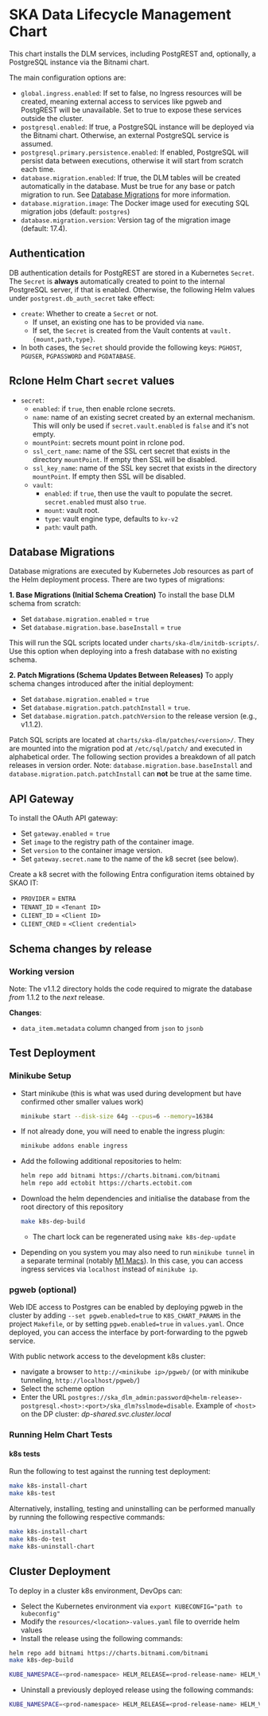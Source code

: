 # SKA Data Lifecycle Management Chart

This chart installs the DLM services, including PostgREST and, optionally, a PostgreSQL instance via the Bitnami chart.

The main configuration options are:

 * `global.ingress.enabled`: If set to false, no Ingress resources will be created, meaning external access to services like pgweb and PostgREST will be unavailable. Set to true to expose these services outside the cluster.
 * `postgresql.enabled`: If true, a PostgreSQL instance will be deployed via the Bitnami chart. Otherwise, an external PostgreSQL service is assumed.
 * `postgresql.primary.persistence.enabled`: If enabled, PostgreSQL will persist data between executions, otherwise it will start from scratch each time.
 * `database.migration.enabled`: If true, the DLM tables will be created automatically in the database. Must be true for any base or patch migration to run. See [Database Migrations](#database-migrations) for more information.
 * `database.migration.image`: The Docker image used for executing SQL migration jobs (default: `postgres`)
 * `database.migration.version`: Version tag of the migration image (default: 17.4).

## Authentication

DB authentication details for PostgREST are stored in a Kubernetes `Secret`.
The `Secret` is **always** automatically created to point to the internal PostgreSQL server, if that is enabled.
Otherwise, the following Helm values under `postgrest.db_auth_secret` take effect:

 * `create`: Whether to create a `Secret` or not.
   * If unset, an existing one has to be provided via `name`.
   * If set, the `Secret` is created from the Vault contents at `vault.{mount,path,type}`.
 * In both cases, the `Secret` should provide the following keys: `PGHOST`, `PGUSER`, `PGPASSWORD` and `PGDATABASE`.

## Rclone Helm Chart `secret` values

 * `secret`:
    * `enabled`: if `true`, then enable rclone secrets.
    * `name`: name of an existing secret created by an external mechanism. This will only be used if `secret.vault.enabled` is `false` and it's not empty.
    * `mountPoint`: secrets mount point in rclone pod.
    * `ssl_cert_name`: name of the SSL cert secret that exists in the directory `mountPoint`. If empty then SSL will be disabled.
    * `ssl_key_name`: name of the SSL key secret that exists in the directory `mountPoint`. If empty then SSL will be disabled.
    * `vault`:
        * `enabled`: if `true`, then use the vault to populate the secret. `secret.enabled` must also `true`.
        * `mount`: vault root.
        * `type`: vault engine type, defaults to `kv-v2`
        * `path`: vault path.

## Database Migrations

Database migrations are executed by Kubernetes Job resources as part of the Helm deployment process. There are two types of migrations:

**1. Base Migrations (Initial Schema Creation)**
To install the base DLM schema from scratch:

* Set `database.migration.enabled` = `true`
* Set `database.migration.base.baseInstall` = `true`

This will run the SQL scripts located under `charts/ska-dlm/initdb-scripts/`. Use this option when deploying into a fresh database with no existing schema.

**2. Patch Migrations (Schema Updates Between Releases)**
To apply schema changes introduced after the initial deployment:

* Set `database.migration.enabled` = `true`
* Set `database.migration.patch.patchInstall` = `true`.
* Set `database.migration.patch.patchVersion` to the release version (e.g., v1.1.2).

Patch SQL scripts are located at `charts/ska-dlm/patches/<version>/`. They are mounted into the migration pod at `/etc/sql/patch/` and executed in alphabetical order. The following section provides a breakdown of all patch releases in version order.
Note: `database.migration.base.baseInstall` and `database.migration.patch.patchInstall` can **not** be true at the same time.


## API Gateway

To install the OAuth API gateway:

  * Set `gateway.enabled` = `true`
  * Set `image` to the registry path of the container image.
  * Set `version` to the container image version.
  * Set `gateway.secret.name` to the name of the k8 secret (see below).

Create a k8 secret with the following Entra configuration items obtained by SKAO IT:

  * `PROVIDER` = `ENTRA`
  * `TENANT_ID` = `<Tenant ID>`
  * `CLIENT_ID` = `<Client ID>`
  * `CLIENT_CRED` = `<Client credential>`

## Schema changes by release

### Working version

Note: The v1.1.2 directory holds the code required to migrate the database *from* 1.1.2 to the *next* release.

**Changes**:
* `data_item.metadata` column changed from `json` to `jsonb`

## Test Deployment

### Minikube Setup

* Start minikube (this is what was used during development but have confirmed other smaller values work)
  ```sh
  minikube start --disk-size 64g --cpus=6 --memory=16384
  ```

* If not already done, you will need to enable the ingress plugin:
  ```sh
  minikube addons enable ingress
  ```

* Add the following additional repositories to helm:
  ```sh
  helm repo add bitnami https://charts.bitnami.com/bitnami
  helm repo add ectobit https://charts.ectobit.com
  ```

* Download the helm dependencies and initialise the database from the root directory of this repository
  ```sh
  make k8s-dep-build
  ```

  * The chart lock can be regenerated using `make k8s-dep-update`

- Depending on you system you may also need to run `minikube tunnel` in a separate terminal (notably [M1 Macs](https://github.com/kubernetes/minikube/issues/13510)). In this case, you can access ingress services via `localhost` instead of `minikube ip`.


### pgweb (optional)

Web IDE access to Postgres can be enabled by deploying pgweb in the cluster by adding `--set pgweb.enabled=true` to `K8S_CHART_PARAMS` in the project `Makefile`, or by setting `pgweb.enabled=true` in `values.yaml`. Once deployed, you can access the interface by port-forwarding to the pgweb service.

With public network access to the development k8s cluster:

* navigate a browser to `http://<minikube ip>/pgweb/` (or with minikube tunneling, `http://localhost/pgweb/`)
* Select the scheme option
* Enter the URL `postgres://ska_dlm_admin:password@<helm-release>-postgresql.<host>:<port>/ska_dlm?sslmode=disable`.
Example of `<host>` on the DP cluster: *dp-shared.svc.cluster.local*

### Running Helm Chart Tests

#### k8s tests

Run the following to test against the running test deployment:
```sh
make k8s-install-chart
make k8s-test
```

Alternatively, installing, testing and uninstalling can be performed manually by running the following respective commands:

```sh
make k8s-install-chart
make k8s-do-test
make k8s-uninstall-chart
```

## Cluster Deployment

To deploy in a cluster k8s environment, DevOps can:

* Select the Kubernetes environment via `export KUBECONFIG="path to kubeconfig"`
* Modify the `resources/<location>-values.yaml` file to override helm values
* Install the release using the following commands:

```bash
helm repo add bitnami https://charts.bitnami.com/bitnami
make k8s-dep-build

KUBE_NAMESPACE=<prod-namespace> HELM_RELEASE=<prod-release-name> HELM_VALUES=resources/<values_file> K8S_SKIP_NAMESPACE=1 make k8s-install-chart
```

* Uninstall a previously deployed release using the following commands:

```bash
KUBE_NAMESPACE=<prod-namespace> HELM_RELEASE=<prod-release-name> HELM_VALUES=resources/<values_file> K8S_SKIP_NAMESPACE=1 make k8s-uninstall-chart
```
